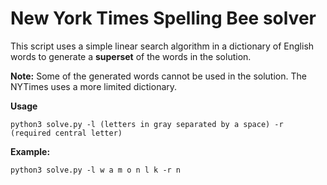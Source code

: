 # New York Times Spelling Bee solver

This script uses a simple linear search algorithm in a dictionary of English words to generate a **superset** of the words in the solution.

**Note:** Some of the generated words cannot be used in the solution. The NYTimes uses a more limited dictionary.

**Usage**

`python3 solve.py -l (letters in gray separated by a space) -r (required central letter)`

**Example:**

`python3 solve.py -l w a m o n l k -r n`

